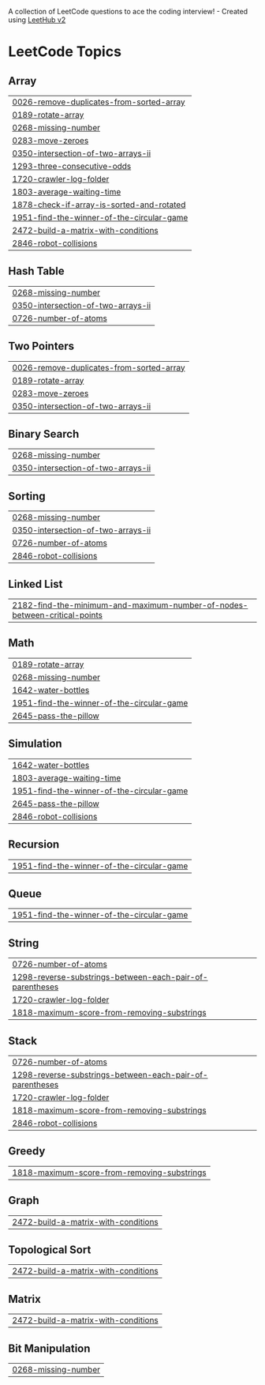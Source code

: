 A collection of LeetCode questions to ace the coding interview! - Created using [LeetHub v2](https://github.com/arunbhardwaj/LeetHub-2.0)
<!---LeetCode Topics Start-->
# LeetCode Topics
## Array
|  |
| ------- |
| [0026-remove-duplicates-from-sorted-array](https://github.com/Vahid-Soudagar/LeetCode/tree/master/0026-remove-duplicates-from-sorted-array) |
| [0189-rotate-array](https://github.com/Vahid-Soudagar/LeetCode/tree/master/0189-rotate-array) |
| [0268-missing-number](https://github.com/Vahid-Soudagar/LeetCode/tree/master/0268-missing-number) |
| [0283-move-zeroes](https://github.com/Vahid-Soudagar/LeetCode/tree/master/0283-move-zeroes) |
| [0350-intersection-of-two-arrays-ii](https://github.com/Vahid-Soudagar/LeetCode/tree/master/0350-intersection-of-two-arrays-ii) |
| [1293-three-consecutive-odds](https://github.com/Vahid-Soudagar/LeetCode/tree/master/1293-three-consecutive-odds) |
| [1720-crawler-log-folder](https://github.com/Vahid-Soudagar/LeetCode/tree/master/1720-crawler-log-folder) |
| [1803-average-waiting-time](https://github.com/Vahid-Soudagar/LeetCode/tree/master/1803-average-waiting-time) |
| [1878-check-if-array-is-sorted-and-rotated](https://github.com/Vahid-Soudagar/LeetCode/tree/master/1878-check-if-array-is-sorted-and-rotated) |
| [1951-find-the-winner-of-the-circular-game](https://github.com/Vahid-Soudagar/LeetCode/tree/master/1951-find-the-winner-of-the-circular-game) |
| [2472-build-a-matrix-with-conditions](https://github.com/Vahid-Soudagar/LeetCode/tree/master/2472-build-a-matrix-with-conditions) |
| [2846-robot-collisions](https://github.com/Vahid-Soudagar/LeetCode/tree/master/2846-robot-collisions) |
## Hash Table
|  |
| ------- |
| [0268-missing-number](https://github.com/Vahid-Soudagar/LeetCode/tree/master/0268-missing-number) |
| [0350-intersection-of-two-arrays-ii](https://github.com/Vahid-Soudagar/LeetCode/tree/master/0350-intersection-of-two-arrays-ii) |
| [0726-number-of-atoms](https://github.com/Vahid-Soudagar/LeetCode/tree/master/0726-number-of-atoms) |
## Two Pointers
|  |
| ------- |
| [0026-remove-duplicates-from-sorted-array](https://github.com/Vahid-Soudagar/LeetCode/tree/master/0026-remove-duplicates-from-sorted-array) |
| [0189-rotate-array](https://github.com/Vahid-Soudagar/LeetCode/tree/master/0189-rotate-array) |
| [0283-move-zeroes](https://github.com/Vahid-Soudagar/LeetCode/tree/master/0283-move-zeroes) |
| [0350-intersection-of-two-arrays-ii](https://github.com/Vahid-Soudagar/LeetCode/tree/master/0350-intersection-of-two-arrays-ii) |
## Binary Search
|  |
| ------- |
| [0268-missing-number](https://github.com/Vahid-Soudagar/LeetCode/tree/master/0268-missing-number) |
| [0350-intersection-of-two-arrays-ii](https://github.com/Vahid-Soudagar/LeetCode/tree/master/0350-intersection-of-two-arrays-ii) |
## Sorting
|  |
| ------- |
| [0268-missing-number](https://github.com/Vahid-Soudagar/LeetCode/tree/master/0268-missing-number) |
| [0350-intersection-of-two-arrays-ii](https://github.com/Vahid-Soudagar/LeetCode/tree/master/0350-intersection-of-two-arrays-ii) |
| [0726-number-of-atoms](https://github.com/Vahid-Soudagar/LeetCode/tree/master/0726-number-of-atoms) |
| [2846-robot-collisions](https://github.com/Vahid-Soudagar/LeetCode/tree/master/2846-robot-collisions) |
## Linked List
|  |
| ------- |
| [2182-find-the-minimum-and-maximum-number-of-nodes-between-critical-points](https://github.com/Vahid-Soudagar/LeetCode/tree/master/2182-find-the-minimum-and-maximum-number-of-nodes-between-critical-points) |
## Math
|  |
| ------- |
| [0189-rotate-array](https://github.com/Vahid-Soudagar/LeetCode/tree/master/0189-rotate-array) |
| [0268-missing-number](https://github.com/Vahid-Soudagar/LeetCode/tree/master/0268-missing-number) |
| [1642-water-bottles](https://github.com/Vahid-Soudagar/LeetCode/tree/master/1642-water-bottles) |
| [1951-find-the-winner-of-the-circular-game](https://github.com/Vahid-Soudagar/LeetCode/tree/master/1951-find-the-winner-of-the-circular-game) |
| [2645-pass-the-pillow](https://github.com/Vahid-Soudagar/LeetCode/tree/master/2645-pass-the-pillow) |
## Simulation
|  |
| ------- |
| [1642-water-bottles](https://github.com/Vahid-Soudagar/LeetCode/tree/master/1642-water-bottles) |
| [1803-average-waiting-time](https://github.com/Vahid-Soudagar/LeetCode/tree/master/1803-average-waiting-time) |
| [1951-find-the-winner-of-the-circular-game](https://github.com/Vahid-Soudagar/LeetCode/tree/master/1951-find-the-winner-of-the-circular-game) |
| [2645-pass-the-pillow](https://github.com/Vahid-Soudagar/LeetCode/tree/master/2645-pass-the-pillow) |
| [2846-robot-collisions](https://github.com/Vahid-Soudagar/LeetCode/tree/master/2846-robot-collisions) |
## Recursion
|  |
| ------- |
| [1951-find-the-winner-of-the-circular-game](https://github.com/Vahid-Soudagar/LeetCode/tree/master/1951-find-the-winner-of-the-circular-game) |
## Queue
|  |
| ------- |
| [1951-find-the-winner-of-the-circular-game](https://github.com/Vahid-Soudagar/LeetCode/tree/master/1951-find-the-winner-of-the-circular-game) |
## String
|  |
| ------- |
| [0726-number-of-atoms](https://github.com/Vahid-Soudagar/LeetCode/tree/master/0726-number-of-atoms) |
| [1298-reverse-substrings-between-each-pair-of-parentheses](https://github.com/Vahid-Soudagar/LeetCode/tree/master/1298-reverse-substrings-between-each-pair-of-parentheses) |
| [1720-crawler-log-folder](https://github.com/Vahid-Soudagar/LeetCode/tree/master/1720-crawler-log-folder) |
| [1818-maximum-score-from-removing-substrings](https://github.com/Vahid-Soudagar/LeetCode/tree/master/1818-maximum-score-from-removing-substrings) |
## Stack
|  |
| ------- |
| [0726-number-of-atoms](https://github.com/Vahid-Soudagar/LeetCode/tree/master/0726-number-of-atoms) |
| [1298-reverse-substrings-between-each-pair-of-parentheses](https://github.com/Vahid-Soudagar/LeetCode/tree/master/1298-reverse-substrings-between-each-pair-of-parentheses) |
| [1720-crawler-log-folder](https://github.com/Vahid-Soudagar/LeetCode/tree/master/1720-crawler-log-folder) |
| [1818-maximum-score-from-removing-substrings](https://github.com/Vahid-Soudagar/LeetCode/tree/master/1818-maximum-score-from-removing-substrings) |
| [2846-robot-collisions](https://github.com/Vahid-Soudagar/LeetCode/tree/master/2846-robot-collisions) |
## Greedy
|  |
| ------- |
| [1818-maximum-score-from-removing-substrings](https://github.com/Vahid-Soudagar/LeetCode/tree/master/1818-maximum-score-from-removing-substrings) |
## Graph
|  |
| ------- |
| [2472-build-a-matrix-with-conditions](https://github.com/Vahid-Soudagar/LeetCode/tree/master/2472-build-a-matrix-with-conditions) |
## Topological Sort
|  |
| ------- |
| [2472-build-a-matrix-with-conditions](https://github.com/Vahid-Soudagar/LeetCode/tree/master/2472-build-a-matrix-with-conditions) |
## Matrix
|  |
| ------- |
| [2472-build-a-matrix-with-conditions](https://github.com/Vahid-Soudagar/LeetCode/tree/master/2472-build-a-matrix-with-conditions) |
## Bit Manipulation
|  |
| ------- |
| [0268-missing-number](https://github.com/Vahid-Soudagar/LeetCode/tree/master/0268-missing-number) |
<!---LeetCode Topics End-->